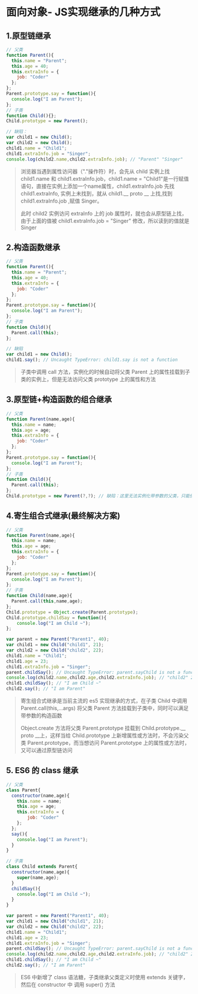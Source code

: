 # 面向对象- JS实现继承的几种方式

## 1.原型链继承	

```javascript
// 父类
function Parent(){
  this.name = "Parent";
  this.age = 40;
  this.extraInfo = {
    job: "Coder"
  };
};
Parent.prototype.say = function(){
  console.log("I am Parent");
};
// 子类
function Child(){};
Child.prototype = new Parent();

// 缺陷：
var child1 = new Child();
var child2 = new Child();
child1.name = "Child1";
child1.extraInfo.job = "Singer";
console.log(child2.name,child2.extraInfo.job); // "Parent" "Singer"
```

>    浏览器当遇到属性访问器（"."操作符）时，会先从 child 实例上找 child1.name 和 child1.extraInfo.job，child1.name = "Child1"是一行赋值语句，直接在实例上添加一个name属性，child1.extraInfo.job 先找 child1.extraInfo, 实例上未找到，就从 child1.__ proto __ 上找,找到 child1.extraInfo.job ,赋值 Singer。
>
> 此时 child2 实例访问 extraInfo 上的 job 属性时，就也会从原型链上找，由于上面的值被 child1.extraInfo.job = "Singer" 修改，所以读到的值就是 Singer

## 2.构造函数继承

```javascript
// 父类
function Parent(){
  this.name = "Parent";
  this.age = 40;
  this.extraInfo = {
    job: "Coder"
  };
};
Parent.prototype.say = function(){
  console.log("I am Parent");
};
// 子类
function Child(){
  Parent.call(this);
};

// 缺陷
var child1 = new Child();
child1.say(); // Uncaught TypeError: child1.say is not a function
```

> 子类中调用 call 方法，实例化的时候自动将父类 Parent 上的属性挂载到子类的实例上，但是无法访问父类 prototype 上的属性和方法

## 3.原型链+构造函数的组合继承

```javascript
// 父类
function Parent(name,age){
  this.name = name;
  this.age = age;
  this.extraInfo = {
    job: "Coder"
  };
};
Parent.prototype.say = function(){
  console.log("I am Parent");
};
// 子类
function Child(){
  Parent.call(this);
};
Child.prototype = new Parent(?,?); // 缺陷：这里无法实例化带参数的父类，只能使用无参数的父类
```

## 4.寄生组合式继承(最终解决方案)

```javascript
// 父类
function Parent(name,age){
  this.name = name;
  this.age = age;
  this.extraInfo = {
    job: "Coder"
  };
};
Parent.prototype.say = function(){
  console.log("I am Parent");
};
// 子类
function Child(name,age){
  Parent.call(this,name,age);
};
Child.prototype = Object.create(Parent.prototype);
Child.prototype.childSay = function(){
	console.log("I am Child ~");
};

var parent = new Parent("Parent1", 40);
var child1 = new Child("child1", 21);
var child2 = new Child("child2", 22);
child1.name = "Child1";
child1.age = 23;
child1.extraInfo.job = "Singer";
parent.childSay(); // Uncaught TypeError: parent.sayChild is not a function
console.log(child2.name,child2.age,child2.extraInfo.job); // "child2" 22 "Coder"
child1.childSay(); // "I am Child ~"
child2.say(); // "I am Parent"
```

> 寄生组合式继承是当前主流的 es5 实现继承的方式，在子类 Child 中调用 Parent.call(this,...args) 将父类 Parent 方法挂载到子类中，同时可以满足带参数的构造函数
>
> Object.create 方法将父类 Parent.prototype 挂载到 Child.prototype.__ proto __上，这样当给 Child.prototype 上新增属性或方法时，不会污染父类 Parent.prototype，而当想访问 Parent.prototype 上的属性或方法时，又可以通过原型链访问

## 5. ES6 的 class 继承

```javascript
// 父类
class Parent{
  constructor(name,age){
    this.name = name;
  	this.age = age;
  	this.extraInfo = {
    	job: "Coder"
  	};
  };
  say(){
    console.log("I am Parent");
  }
}

// 子类
class Child extends Parent{
  constructor(name,age){
    super(name,age);
  }
  childSay(){
    console.log("I am Child ~");
  }
}

var parent = new Parent("Parent1", 40);
var child1 = new Child("child1", 21);
var child2 = new Child("child2", 22);
child1.name = "Child1";
child1.age = 23;
child1.extraInfo.job = "Singer";
parent.childSay(); // Uncaught TypeError: parent.sayChild is not a function
console.log(child2.name,child2.age,child2.extraInfo.job); // "child2" 22 "Coder"
child1.childSay(); // "I am Child ~"
child2.say(); // "I am Parent"
```

> ES6 中新增了 class 语法糖，子类继承父类定义时使用 extends 关键字，然后在 constructor 中 调用 super() 方法

